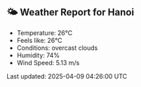 <!-- WEATHER-START -->
## 🌤 Weather Report for Hanoi

- Temperature: 26°C
- Feels like: 26°C
- Conditions: overcast clouds
- Humidity: 74%
- Wind Speed: 5.13 m/s

Last updated: 2025-04-09 04:26:00 UTC
<!-- WEATHER-END -->
